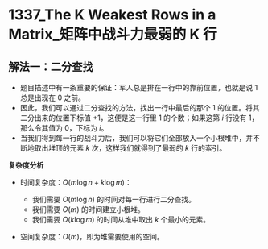 # 1337_The K Weakest Rows in a Matrix_矩阵中战斗力最弱的 K 行

## 解法一：二分查找

- 题目描述中有一条重要的保证：军人总是排在一行中的靠前位置，也就是说 $1$ 总是出现在 $0$ 之前。
- 因此，我们可以通过二分查找的方法，找出一行中最后的那个 $1$ 的位置。将其二分出来的位置下标值 $+1$，这便是这一行里 $1$ 的个数；如果这第 $i$ 行没有 $1$，那么令其值为 $0$，下标为 $i$。
- 当我们得到每一行的战斗力后，我们可以将它们全部放入一个小根堆中，并不断地取出堆顶的元素 $k$ 次，这样我们就得到了最弱的 $k$ 行的索引。

**复杂度分析**

- 时间复杂度：$O(m \log n + k \log m)$：
  - 我们需要 $O(m \log n)$ 的时间对每一行进行二分查找。
  - 我们需要 $O(m)$ 的时间建立小根堆。
  - 我们需要 $O(k \log m)$ 的时间从堆中取出 $k$ 个最小的元素。

- 空间复杂度：$O(m)$，即为堆需要使用的空间。

